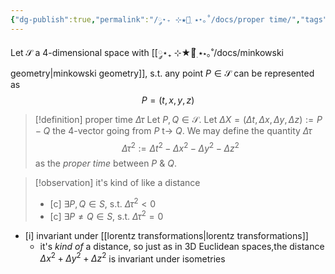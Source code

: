 ```yaml
---
{"dg-publish":true,"permalink":"/༘⋆₊ ⊹★🔭๋࣭ ⭑⋆｡˚/docs/proper time/","tags":["math","physics"]}
---
```



Let $\mathcal{S}$ a 4-dimensional space with [[༘⋆₊ ⊹★🔭๋࣭ ⭑⋆｡˚/docs/minkowski geometry\|minkowski geometry]], s.t. any point $P\in\mathcal{S}$ can be represented as
$$
P = (t, x, y, z) 
$$

>[!definition] proper time $\Delta\tau$
>Let  $P, Q \in \mathcal{S}$. Let $\Delta X = (\Delta t, \Delta x, \Delta y, \Delta z) := P - Q$ the 4-vector going from $P$ t-> $Q$.
>We may define the quantity $\Delta \tau$
>$$
> \Delta \tau ^ {2}:= \Delta t ^ {2} - \Delta x ^ {2}- \Delta y ^{2} - \Delta z^{2}
>$$
> as the *proper time* between $P$ & $Q$.


>[!observation] it's kind of like a distance
>- [c] $\exists P, Q\in S$, s.t. $\Delta \tau ^{2} < 0$ 
>- [c]  $\exists P \neq Q\in S$, s.t. $\Delta \tau ^{2} = 0$ 


- [i] invariant under [[lorentz transformations\|lorentz transformations]]
	- it's *kind of* a distance, so just as in 3D Euclidean spaces,the distance $\Delta x ^{2} + \Delta y^{2}+ \Delta z^{2}$  is invariant under isometries







